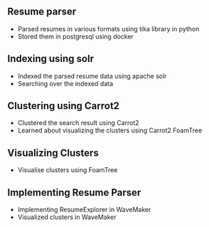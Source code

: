 ## Resume parser
* Parsed resumes in various formats using tika library in python
* Stored them in postgresql using docker

## Indexing using solr
* Indexed the parsed resume data using apache solr
* Searching over the indexed data

## Clustering using Carrot2
* Clustered the search result using Carrot2
* Learned about visualizing the clusters using Carrot2 FoamTree

## Visualizing Clusters
* Visualise clusters using FoamTree

## Implementing Resume Parser
* Implementing ResumeExplorer in WaveMaker
* Visualized clusters in WaveMaker
